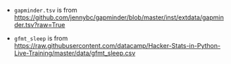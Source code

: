* `gapminder.tsv` is from https://github.com/jennybc/gapminder/blob/master/inst/extdata/gapminder.tsv?raw=True

* `gfmt_sleep` is from https://raw.githubusercontent.com/datacamp/Hacker-Stats-in-Python-Live-Training/master/data/gfmt_sleep.csv